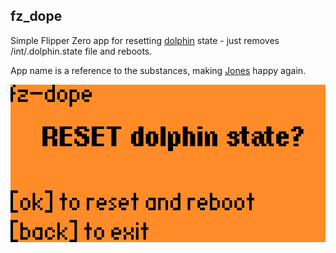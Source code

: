 ## fz_dope

Simple Flipper Zero app for resetting [dolphin](https://docs.flipperzero.one/basics/dolphin) state - just removes /int/.dolphin.state file and reboots.

App name is a reference to the substances, making [Jones](https://williamgibson.fandom.com/wiki/Jones) happy again.

![Screenshot](assets/screenshot.png)
